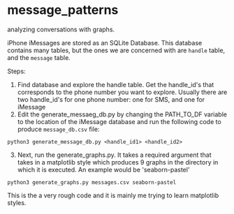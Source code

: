# message_patterns

analyzing conversations with graphs.
 
iPhone iMessages are stored as an SQLite Database. This database contains many tables, but the ones we are concerned with are `handle` table, 
and the `message` table. 

Steps:
1) Find database and explore the handle table. Get the handle_id's that corresponds to the phone number you want to explore. Usually there are two handle_id's for
one phone number: one for SMS, and one for iMessage
2) Edit the generate_messaeg_db.py by changing the PATH_TO_DF variable to the location of the iMessage database and run the following code to produce `message_db.csv` file:
```
python3 generate_message_db.py <handle_id1> <handle_id2>
```
3) Next, run the generate_graphs.py. It takes a required argument that takes in a matplotlib style which produces 9 graphs in the directory in which it is executed. An example would be 'seaborn-pastel'
```
python3 generate_graphs.py messages.csv seaborn-pastel
```
This is the a very rough code and it is mainly me trying to learn matplotlib styles.
